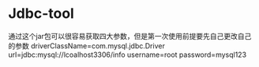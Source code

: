 # Jdbc-tool
通过这个jar包可以很容易获取四大参数，但是第一次使用前提要先自己更改自己的参数
driverClassName=com.mysql.jdbc.Driver
url=jdbc\:mysql\://lcoalhost3306/info
username=root
password=mysql123

